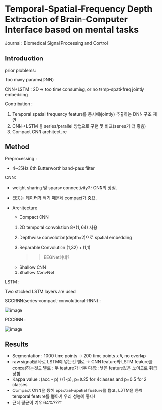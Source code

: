 # Temporal-Spatial-Frequency Depth Extraction of Brain-Computer Interface based on mental tasks

Journal : Biomedical Signal Processing and Control

## Introduction

prior problems:

Too many params(DNN)

CNN+LSTM : 2D → too time consuming, or no temp-spati-freq jointly embedding

Contribution : 

1. Temporal spatial frequency feature를 동시에(jointly) 추출하는 DNN 구조 제안
2. CNN→LSTM 을 series/parallel 방법으로 구현 및 비교(series가 더 좋음)
3. Compact CNN architecture



## Method

Preprocessing :

- 4~35Hz 6th Butterworth band-pass filter

CNN:

- weight sharing 및 sparse connectivity가 CNN의 장점.
- EEG는 데이터가 적기 때문에 compact가 중요.

- Architecture
    - Compact CNN
    1. 2D temporal convolution 8*(1, 64) 사용
    2. Depthwise convolution(depth=2)으로 spatial embedding
    3. Separable Convolution (1,32) + (1,1)

        >> EEGNet이네?

    - Shallow CNN
    1. Shallow ConvNet

LSTM :

Two stacked LSTM layers are used

SCCRNN(series-compact-convolutional-RNN) :

![image](https://user-images.githubusercontent.com/40979215/125023399-ceead480-e0b9-11eb-9255-134249ed2f90.png)

PCCRNN :

![image](https://user-images.githubusercontent.com/40979215/125023436-e2963b00-e0b9-11eb-960b-802540504ec9.png)



## Results

- Segmentation : 1000 time points → 200 time points x 5, no overlap
- raw signal을 바로 LSTM에 넣는건 별로 → CNN feature와 LSTM feature를 concat하는것도 별로 : 두 feature가 너무 다름:: 낮은 feature값은 노이즈로 취급당함
- Kappa value : (acc - p) / (1-p), p=0.25 for 4classes and p=0.5 for 2 classes
- Compact CNN을 통해 spectral-spatial feature를 뽑고, LSTM을 통해 temporal feature를 뽑아서 우리 성능이 좋다!
- 근데 평균이 겨우 64%????